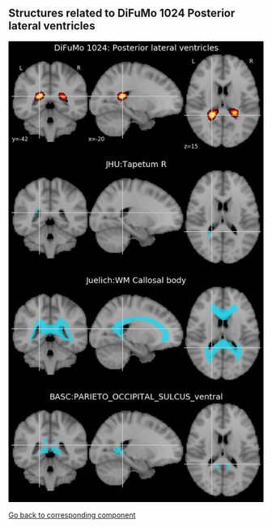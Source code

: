 


## Structures related to DiFuMo 1024 Posterior lateral ventricles

![624](624.jpg "Structures related to DiFuMo 1024 Posterior lateral ventricles")

[Go back to corresponding component](https://parietal-inria.github.io/DiFuMo/1024/html/624.html)